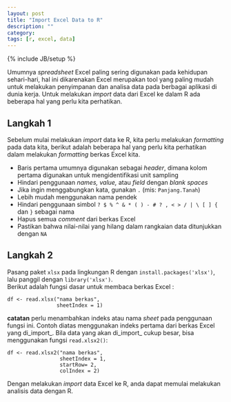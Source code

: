 ```yaml
---
layout: post
title: "Import Excel Data to R"
description: ""
category: 
tags: [r, excel, data]
---
```

{% include JB/setup %}

Umumnya _spreadsheet_ Excel paling sering digunakan pada kehidupan sehari-hari, hal ini dikarenakan Excel merupakan tool 
yang paling mudah untuk melakukan penyimpanan dan analisa data pada berbagai aplikasi di dunia kerja. Untuk melakukan _import_ data 
dari Excel ke dalam R ada beberapa hal yang perlu kita perhatikan.  

## Langkah 1  
Sebelum mulai melakukan _import_ data ke R, kita perlu melakukan _formatting_ pada data kita, berikut adalah beberapa hal yang 
perlu kita perhatikan dalam melakukan _formatting_ berkas Excel kita.  
- Baris pertama umumnya digunakan sebagai _header_, dimana kolom pertama digunakan untuk mengidentifikasi unit sampling  
- Hindari penggunaan _names, value,_ atau _field_ dengan _blank spaces_  
- Jika ingin menggabungkan kata, gunakan `.` (mis: `Panjang.Tanah`)  
- Lebih mudah menggunakan nama pendek  
- Hindari penggunaan simbol `? $ % ^ & * ( ) - # ? , < > / | \ [ ] {` dan `}` sebagai nama  
- Hapus semua _comment_ dari berkas Excel  
- Pastikan bahwa nilai-nilai yang hilang dalam rangkaian data ditunjukkan dengan `NA`  

## Langkah 2  
Pasang paket `xlsx` pada lingkungan R dengan `install.packages('xlsx')`, lalu panggil dengan `library('xlsx')`.  
Berikut adalah fungsi dasar untuk membaca berkas Excel :  

```
df <- read.xlsx("nama berkas", 
                sheetIndex = 1)
```  

**catatan** perlu menambahkan indeks atau nama _sheet_ pada penggunaan fungsi ini. Contoh diatas menggunakan indeks pertama dari berkas Excel yang di_import_.
Bila data yang akan di_import_ cukup besar, bisa menggunakan fungsi `read.xlsx2()`:  

```
df <- read.xlsx2("nama berkas",
                 sheetIndex = 1,
                 startRow= 2,
                 colIndex = 2)
```

Dengan melakukan _import_ data Excel ke R, anda dapat memulai melakukan analisis data dengan R.